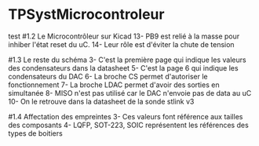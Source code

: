 # TPSystMicrocontroleur

test
#1.2 Le Microcontrôleur sur Kicad
13- PB9 est relié à la masse pour inhiber l'état reset du uC.
14- Leur rôle est d'éviter la chute de tension


#1.3 Le reste du schéma
3- C'est la première page qui indique les valeurs des condensateurs dans la datasheet
5- C'est la page 6 qui indique les condensateurs du DAC
6- La broche CS permet d'autoriser le fonctionnement
7- La broche LDAC permet d'avoir des sorties en simultanée
8- MISO n'est pas utilisé car le DAC n'envoie pas de data au uC
10- On le retrouve dans la datasheet de la sonde stlink v3


#1.4 Affectation des empreintes
3- Ces valeurs font référence aux tailles des composants
4- LQFP, SOT-223, SOIC représentent les références des types de boitiers
